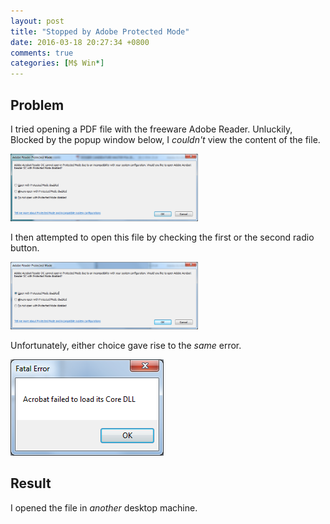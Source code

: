 ```yaml
---
layout: post
title: "Stopped by Adobe Protected Mode"
date: 2016-03-18 20:27:34 +0800
comments: true
categories: [M$ Win*]
---
```


Problem
---

I tried opening a PDF file with the freeware Adobe Reader.  Unluckily,
Blocked by the popup window below, I *couldn't* view the content of
the file.

<picture class="fancybox" title="The default is the 3rd choice.">
  <source srcset="/images/posts/AdbRdr/opt3.png"
    media="(min-width: 790px)"></source> 
  <img alt="The default is the 3rd choice." width="300"
    src="/images/posts/AdbRdr/opt3.png" />
</picture>

I then attempted to open this file by checking the first or the second
radio button.

<picture class="fancybox" title="Neither of the 1st nor the 2nd worked.">
  <source srcset="/images/posts/AdbRdr/opt1.png"
    media="(min-width: 790px)"></source> 
  <img alt="Neither of the 1st nor the 2nd worked." width="300"
    src="/images/posts/AdbRdr/opt1.png" />
</picture>

Unfortunately, either choice gave rise to the *same* error.

![Fatal Error][opt1a]

Result
---

I opened the file in *another* desktop machine.

[opt1a]: /images/posts/AdbRdr/opt1a.png "Acrobat failed to load its Core DLL"
